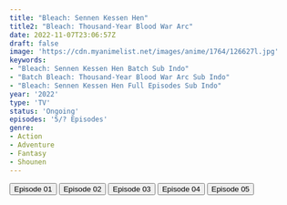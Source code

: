 ```yaml
---
title: "Bleach: Sennen Kessen Hen"
title2: "Bleach: Thousand-Year Blood War Arc"
date: 2022-11-07T23:06:57Z
draft: false
image: 'https://cdn.myanimelist.net/images/anime/1764/126627l.jpg'
keywords:
- "Bleach: Sennen Kessen Hen Batch Sub Indo"
- "Batch Bleach: Thousand-Year Blood War Arc Sub Indo"
- "Bleach: Sennen Kessen Hen Full Episodes Sub Indo"
year: '2022'
type: 'TV'
status: 'Ongoing'
episodes: '5/? Episodes'
genre:
- Action
- Adventure
- Fantasy
- Shounen
---
```


<div class="d-g gg-5 gtc-r ai-c">
<button onclick="window.open('?arc=G62ShR0fPp_20221010/1/MP4/Kuramanime-BLCH_S2-01-480p-ExTonan','_blank')">Episode 01</button>
<button onclick="window.open('?arc=sr6wnfboj4_20221018/2/MP4/Kuramanime-BLCH_S2-02-480p-ExTonan','_blank')">Episode 02</button>
<button onclick="window.open('?arc=K2MQjON0rT_20221025/3/MP4/Kuramanime-BLCH_S2-03-480p-ExTonan','_blank')">Episode 03</button>
<button onclick="window.open('?arc=3RSHEssIJk_20221101/4/MP4/Kuramanime-BLCH_S2-04-480p-ExTonan','_blank')">Episode 04</button>
<button onclick="window.open('?arc=20221107_Kusagiri-asia-BleachSK-05-480p-mp4/Kusagiri.asia_BleachSK--05_480p','_blank')">Episode 05</button>
</div>
